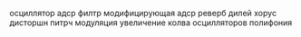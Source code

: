 осциллятор
адср
филтр
модифицирующая адср
реверб
дилей
хорус
дисторшн
питрч модуляция
увеличение колва осцилляторов
полифония

